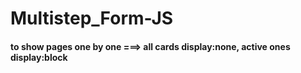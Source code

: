 # Multistep_Form-JS
#### to show pages one by one  ===> all cards display:none, active ones display:block
